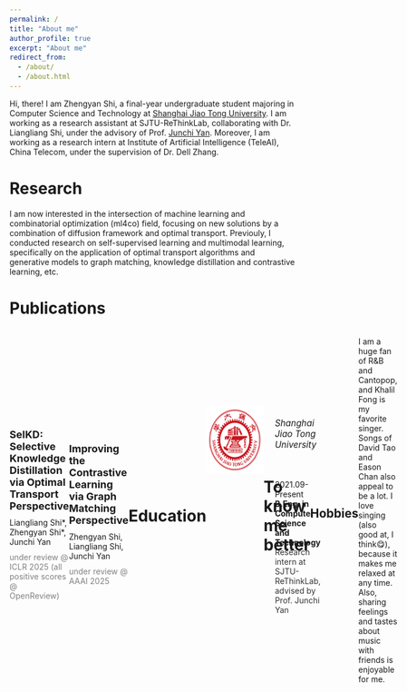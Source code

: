 ```yaml
---
permalink: /
title: "About me"
author_profile: true
excerpt: "About me"
redirect_from: 
  - /about/
  - /about.html
---
```


Hi, there! I am Zhengyan Shi, a final-year undergraduate student majoring in Computer Science and Technology at [Shanghai Jiao Tong University](https://www.sjtu.edu.cn/). I am working as a research assistant at SJTU-ReThinkLab, collaborating with Dr. Liangliang Shi, under the advisory of Prof. [Junchi Yan](https://thinklab.sjtu.edu.cn/). Moreover, I am working as a research intern at Institute of Artificial Intelligence (TeleAI), China Telecom, under the supervision of Dr. Dell Zhang.

Research
=====

I am now interested in the intersection of machine learning and combinatorial optimization (ml4co) field, focusing on new solutions by a combination of diffusion framework and optimal transport. Previouly, I conducted research on self-supervised learning and multimodal learning, specifically on the application of optimal transport algorithms and generative models to graph matching, knowledge distillation and contrastive learning, etc.



Publications
======

<div style="display: flex; align-items: center;">
    <div>
        <h3 style="font-size: 18px; font-weight: bold; margin-bottom: 10px;">
            SelKD: Selective Knowledge Distillation via Optimal Transport Perspective
        </h3>
        <div style="font-size: 14px; margin-bottom: 10px;">
            Liangliang Shi*, Zhengyan Shi*, Junchi Yan
        </div>
        <div style="font-size: 14px; color: gray;">
            under review @ ICLR 2025 (all positive scores @ OpenReview)
        </div>
        <div style="font-size: 14px; margin-top: 10px;">
<!--            <a href="https://arxiv.org/abs/2308.10848" style="text-decoration: none; color: blue;">[paper]</a>
            <a href="https://github.com/OpenBMB/AgentVerse" style="text-decoration: none; color: blue;">[code]</a>
        </div> -->
    </div>
</div>

<div style="display: flex; align-items: center;">
    <div>
        <h3 style="font-size: 18px; font-weight: bold; margin-bottom: 10px;">
            Improving the Contrastive Learning via Graph Matching Perspective
        </h3>
        <div style="font-size: 14px; margin-bottom: 10px;">
            Zhengyan Shi, Liangliang Shi, Junchi Yan
        </div>
        <div style="font-size: 14px; color: gray;">
            under review @ AAAI 2025
        </div>
        <div style="font-size: 14px; margin-top: 10px;">
<!--             <a href="https://arxiv.org/abs/2308.10848" style="text-decoration: none; color: blue;">[paper]</a>
            <a href="https://github.com/OpenBMB/AgentVerse" style="text-decoration: none; color: blue;">[code]</a> -->
        </div>
    </div>
</div>

Education
======

<div style="margin: 1em 0; display: flex; align-items: flex-start;">

<img src="/images/sjtu.png" style="height: 120px; margin-right: 20px; flex-shrink: 0;">

<div>
<h6 style="font-size: 1.1em;">Shanghai Jiao Tong University</h6><br>
<text style="font-size: 1em;">2021.09-Present</text><br>
<b style="font-size: 1em;">B.Eng. in Computer Science and Technology</b><br>
<text style="font-size: 1em; color: #333;">Research intern at SJTU-ReThinkLab, advised by Prof. Junchi Yan</text>
</div>

</div>

To know me better
======

Hobbies
------
I am a huge fan of R&B and Cantopop, and Khalil Fong is my favorite singer. Songs of David Tao and Eason Chan also appeal to be a lot. I love singing (also good at, I think😋), because it makes me relaxed at any time. Also, sharing feelings and tastes about music with friends is enjoyable for me.

